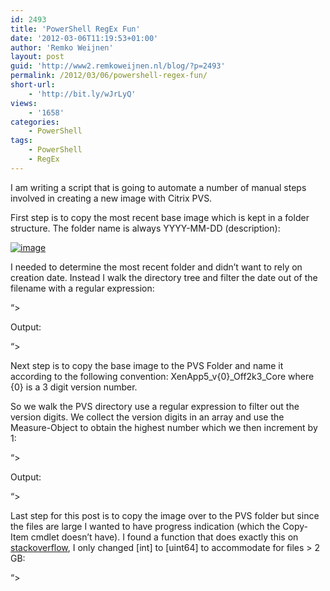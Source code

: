 ```yaml
---
id: 2493
title: 'PowerShell RegEx Fun'
date: '2012-03-06T11:19:53+01:00'
author: 'Remko Weijnen'
layout: post
guid: 'http://www2.remkoweijnen.nl/blog/?p=2493'
permalink: /2012/03/06/powershell-regex-fun/
short-url:
    - 'http://bit.ly/wJrLyQ'
views:
    - '1658'
categories:
    - PowerShell
tags:
    - PowerShell
    - RegEx
---
```


I am writing a script that is going to automate a number of manual steps involved in creating a new image with Citrix PVS.

First step is to copy the most recent base image which is kept in a folder structure. The folder name is always YYYY-MM-DD (description):

[![image](http://192.168.40.25:8081/wp-content/uploads/2012/03/image_thumb1.png "image")](http://192.168.40.25:8081/wp-content/uploads/2012/03/image1.png)

I needed to determine the most recent folder and didn’t want to rely on creation date. Instead I walk the directory tree and filter the date out of the filename with a regular expression:

“&gt;

Output:

“&gt;

Next step is to copy the base image to the PVS Folder and name it according to the following convention: XenApp5\_v{0}\_Off2k3\_Core where {0} is a 3 digit version number.

So we walk the PVS directory use a regular expression to filter out the version digits. We collect the version digits in an array and use the Measure-Object to obtain the highest number which we then increment by 1:

“&gt;

Output:

“&gt;

Last step for this post is to copy the image over to the PVS folder but since the files are large I wanted to have progress indication (which the Copy-Item cmdlet doesn’t have). I found a function that does exactly this on [stackoverflow](http://stackoverflow.com/questions/2434133/progress-during-large-file-copy-copy-item-write-progress), I only changed \[int\] to \[uint64\] to accommodate for files &gt; 2 GB:

“&gt;